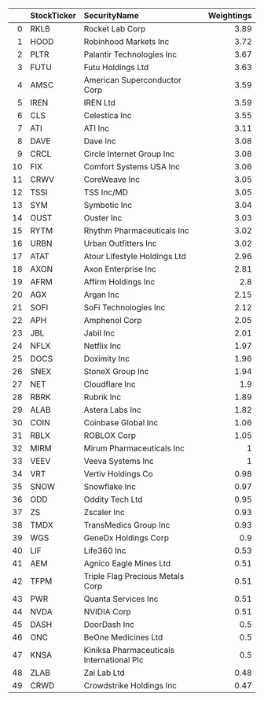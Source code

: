 |    | StockTicker   | SecurityName                              |   Weightings |
|---:|:--------------|:------------------------------------------|-------------:|
|  0 | RKLB          | Rocket Lab Corp                           |         3.89 |
|  1 | HOOD          | Robinhood Markets Inc                     |         3.72 |
|  2 | PLTR          | Palantir Technologies Inc                 |         3.67 |
|  3 | FUTU          | Futu Holdings Ltd                         |         3.63 |
|  4 | AMSC          | American Superconductor Corp              |         3.59 |
|  5 | IREN          | IREN Ltd                                  |         3.59 |
|  6 | CLS           | Celestica Inc                             |         3.55 |
|  7 | ATI           | ATI Inc                                   |         3.11 |
|  8 | DAVE          | Dave Inc                                  |         3.08 |
|  9 | CRCL          | Circle Internet Group Inc                 |         3.08 |
| 10 | FIX           | Comfort Systems USA Inc                   |         3.06 |
| 11 | CRWV          | CoreWeave Inc                             |         3.05 |
| 12 | TSSI          | TSS Inc/MD                                |         3.05 |
| 13 | SYM           | Symbotic Inc                              |         3.04 |
| 14 | OUST          | Ouster Inc                                |         3.03 |
| 15 | RYTM          | Rhythm Pharmaceuticals Inc                |         3.02 |
| 16 | URBN          | Urban Outfitters Inc                      |         3.02 |
| 17 | ATAT          | Atour Lifestyle Holdings Ltd              |         2.96 |
| 18 | AXON          | Axon Enterprise Inc                       |         2.81 |
| 19 | AFRM          | Affirm Holdings Inc                       |         2.8  |
| 20 | AGX           | Argan Inc                                 |         2.15 |
| 21 | SOFI          | SoFi Technologies Inc                     |         2.12 |
| 22 | APH           | Amphenol Corp                             |         2.05 |
| 23 | JBL           | Jabil Inc                                 |         2.01 |
| 24 | NFLX          | Netflix Inc                               |         1.97 |
| 25 | DOCS          | Doximity Inc                              |         1.96 |
| 26 | SNEX          | StoneX Group Inc                          |         1.94 |
| 27 | NET           | Cloudflare Inc                            |         1.9  |
| 28 | RBRK          | Rubrik Inc                                |         1.89 |
| 29 | ALAB          | Astera Labs Inc                           |         1.82 |
| 30 | COIN          | Coinbase Global Inc                       |         1.06 |
| 31 | RBLX          | ROBLOX Corp                               |         1.05 |
| 32 | MIRM          | Mirum Pharmaceuticals Inc                 |         1    |
| 33 | VEEV          | Veeva Systems Inc                         |         1    |
| 34 | VRT           | Vertiv Holdings Co                        |         0.98 |
| 35 | SNOW          | Snowflake Inc                             |         0.97 |
| 36 | ODD           | Oddity Tech Ltd                           |         0.95 |
| 37 | ZS            | Zscaler Inc                               |         0.93 |
| 38 | TMDX          | TransMedics Group Inc                     |         0.93 |
| 39 | WGS           | GeneDx Holdings Corp                      |         0.9  |
| 40 | LIF           | Life360 Inc                               |         0.53 |
| 41 | AEM           | Agnico Eagle Mines Ltd                    |         0.51 |
| 42 | TFPM          | Triple Flag Precious Metals Corp          |         0.51 |
| 43 | PWR           | Quanta Services Inc                       |         0.51 |
| 44 | NVDA          | NVIDIA Corp                               |         0.51 |
| 45 | DASH          | DoorDash Inc                              |         0.5  |
| 46 | ONC           | BeOne Medicines Ltd                       |         0.5  |
| 47 | KNSA          | Kiniksa Pharmaceuticals International Plc |         0.5  |
| 48 | ZLAB          | Zai Lab Ltd                               |         0.48 |
| 49 | CRWD          | Crowdstrike Holdings Inc                  |         0.47 |